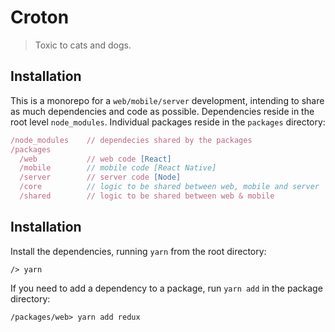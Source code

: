 # Croton

> Toxic to cats and dogs.

## Installation
This is a monorepo for a `web/mobile/server` development, intending to share as much dependencies and code as possible. Dependencies reside in the root level `node_modules`. Individual packages reside in the `packages` directory:

```js
/node_modules    // dependecies shared by the packages
/packages
  /web           // web code [React]
  /mobile        // mobile code [React Native]
  /server        // server code [Node]
  /core          // logic to be shared between web, mobile and server
  /shared        // logic to be shared between web & mobile
```


## Installation
Install the dependencies, running `yarn` from the root directory:
```
/> yarn
```

If you need to add a dependency to a package, run `yarn add` in the package directory:
```
/packages/web> yarn add redux
```
